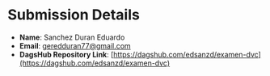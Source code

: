 # Submission Details

- **Name**: Sanchez Duran Eduardo
- **Email**: geredduran77@gmail.com
- **DagsHub Repository Link**: [https://dagshub.com/edsanzd/examen-dvc](https://dagshub.com/edsanzd/examen-dvc)
